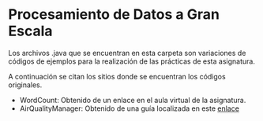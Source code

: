 # Procesamiento de Datos a Gran Escala

Los archivos .java que se encuentran en esta carpeta son variaciones de códigos de ejemplos para la realización de las prácticas de esta asignatura.

A continuación se citan los sitios donde se encuentran los códigos originales.

* WordCount: Obtenido de un enlace en el aula virtual de la asignatura.
* AirQualityManager: Obtenido de una guía localizada en este [enlace](https://www.adictosaltrabajo.com/2014/03/03/mapreduce-basic/)
